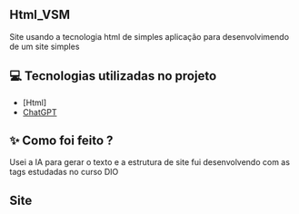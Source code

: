 ## Html_VSM
Site usando a tecnologia html de simples aplicação para desenvolvimendo de um site simples

## 💻 Tecnologias utilizadas no projeto
- [Html]
- [ChatGPT](https://chat.openai.com/) 

## ✨ Como foi feito ?
Usei a IA para gerar o texto e a estrutura de site fui desenvolvendo com as tags estudadas no curso DIO

## Site
<a href="http://127.0.0.1:5500/index.html" />

